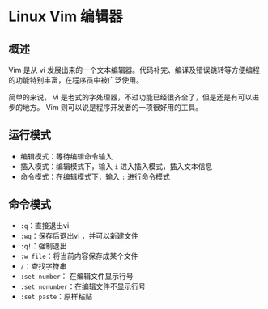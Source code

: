 # Linux Vim 编辑器

## 概述

Vim 是从 vi 发展出来的一个文本编辑器。代码补完、编译及错误跳转等方便编程的功能特别丰富，在程序员中被广泛使用。

简单的来说， vi 是老式的字处理器，不过功能已经很齐全了，但是还是有可以进步的地方。 Vim 则可以说是程序开发者的一项很好用的工具。

## 运行模式

- 编辑模式：等待编辑命令输入
- 插入模式：编辑模式下，输入 `i` 进入插入模式，插入文本信息
- 命令模式：在编辑模式下，输入 `:` 进行命令模式

## 命令模式

- `:q`：直接退出vi
- `:wq`：保存后退出vi ，并可以新建文件
- `:q!`：强制退出
- `:w file`：将当前内容保存成某个文件
- `/`：查找字符串
- `:set number`： 在编辑文件显示行号
- `:set nonumber`：在编辑文件不显示行号
- `:set paste`：原样粘贴